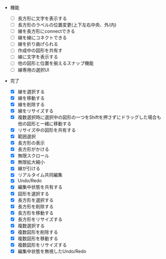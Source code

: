 - 機能

    - [ ] 長方形に文字を表示する
    - [ ] 長方形のラベルの位置変更(上下左右中央、外/内)
    - [ ] 線を長方形にconnectできる
    - [ ] 線を線にコネクトできる
    - [ ] 線を折り曲げられる
    - [ ] 作成中の図形を共有す
    - [ ] 線に文字を表示する
    - [ ] 他の図形と位置を揃えるスナップ機能
    - [ ] 線専用の選択UI

- 完了
    - [x] 線を選択する
    - [x] 線を移動する
    - [x] 線を削除する
    - [x] 線をリサイズする
    - [x] 複数選択時に選択中の図形の一つをShiftを押さずにドラッグした場合も他の図形と一緒に移動する
    - [x] リサイズ中の図形を共有する
    - [x] 範囲選択
    - [x] 長方形の表示
    - [x] 長方形がかける
    - [x] 無限スクロール
    - [x] 無限拡大縮小
    - [x] 線が引ける
    - [x] リアルタイム共同編集
    - [x] Undo/Redo
    - [x] 編集中状態を共有する
    - [x] 図形を選択する
    - [x] 長方形を選択する
    - [x] 長方形を削除する
    - [x] 長方形を移動する
    - [x] 長方形をリサイズする
    - [x] 複数選択する
    - [x] 複数図形を削除する
    - [x] 複数図形を移動する
    - [x] 複数図形をリサイズする
    - [x] 編集中状態を無視したUndo/Redo
